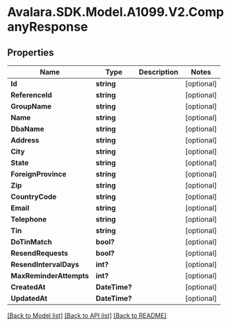 # Avalara.SDK.Model.A1099.V2.CompanyResponse

## Properties

Name | Type | Description | Notes
------------ | ------------- | ------------- | -------------
**Id** | **string** |  | [optional] 
**ReferenceId** | **string** |  | [optional] 
**GroupName** | **string** |  | [optional] 
**Name** | **string** |  | [optional] 
**DbaName** | **string** |  | [optional] 
**Address** | **string** |  | [optional] 
**City** | **string** |  | [optional] 
**State** | **string** |  | [optional] 
**ForeignProvince** | **string** |  | [optional] 
**Zip** | **string** |  | [optional] 
**CountryCode** | **string** |  | [optional] 
**Email** | **string** |  | [optional] 
**Telephone** | **string** |  | [optional] 
**Tin** | **string** |  | [optional] 
**DoTinMatch** | **bool?** |  | [optional] 
**ResendRequests** | **bool?** |  | [optional] 
**ResendIntervalDays** | **int?** |  | [optional] 
**MaxReminderAttempts** | **int?** |  | [optional] 
**CreatedAt** | **DateTime?** |  | [optional] 
**UpdatedAt** | **DateTime?** |  | [optional] 

[[Back to Model list]](../../../README.md#documentation-for-models) [[Back to API list]](../../../README.md#documentation-for-api-endpoints) [[Back to README]](../../../README.md)

